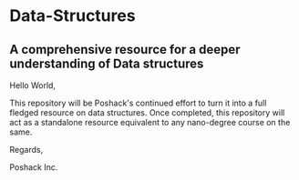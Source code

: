 # Data-Structures

## A comprehensive resource for a deeper understanding of Data structures

Hello World,

This repository will be Poshack's continued effort to turn it into a full fledged resource on data structures. Once completed, this repository will act as a standalone resource equivalent to any nano-degree course on the same.

Regards,

Poshack Inc.

